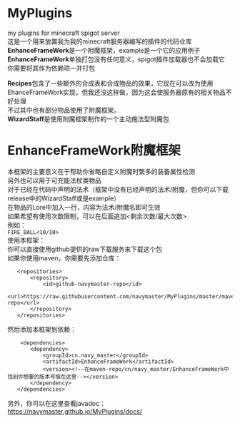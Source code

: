 # MyPlugins
my plugins for minecraft spigot server  
这是一个用来放置我为我的minecraft服务器编写的插件的代码仓库  
**EnhanceFrameWork**是一个附魔框架，example是一个它的应用例子 
**EnhanceFrameWork**单独打包没有任何意义，spigot插件加载器也不会加载它
你需要将其作为依赖项一并打包

**Recipes**包含了一些额外的合成表和合成物品的效果，它现在可以改为使用EhanceFrameWork实现，但我还没这样做，因为这会使服务器原有的相关物品不好处理  
不过其中也有部分物品使用了附魔框架。  
**WizardStaff**是使用附魔框架制作的一个主动施法型附魔包  

# EnhanceFrameWork附魔框架
本框架的主要意义在于帮助你省略自定义附魔时繁多的装备属性检测  
另外也可以用于可充能法杖类物品  
对于已经在代码中声明的法术（框架中没有已经声明的法术/附魔，但你可以下载release中的WizardStaff或是example）  
在物品的Lore中加入一行，内容为法术/附魔名即可生效    
如果希望有使用次数限制，可以在后面追加<剩余次数/最大次数>    
例如：    
```FIRE_BALL<10/10>```    
使用本框架：  
你可以直接使用github提供的raw下载服务来下载这个包  
如果你使用maven，你需要先添加仓库：  
 ```
    <repositories>
        <repository>
            <id>github-navymaster-repo</id>
            <url>https://raw.githubusercontent.com/navymaster/MyPlugins/master/maven-repo</url>
        </repository>
    </repositories> 
 ```
 然后添加本框架到依赖：
 ```
     <dependencies>
        <dependency>
            <groupId>cn.navy_master</groupId>
            <artifactId>EnhanceFrameWork</artifactId>
            <version><!--在maven-repo/cn/navy_master/EnhanceFrameWork中找到你想要的版本号填在这里--></version>
        </dependency>
    </dependencies>
 ```
 另外，你可以在这里查看javadoc：
 https://navymaster.github.io/MyPlugins/docs/
 

  
